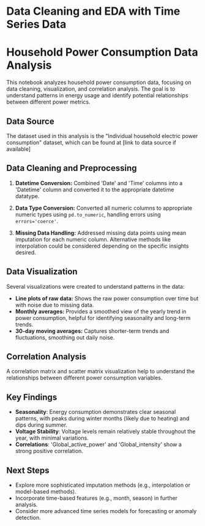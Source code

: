 # Data Cleaning and EDA with Time Series Data

# Household Power Consumption Data Analysis

This notebook analyzes household power consumption data, focusing on data cleaning, visualization, and correlation analysis.  The goal is to understand patterns in energy usage and identify potential relationships between different power metrics.

## Data Source

The dataset used in this analysis is the "Individual household electric power consumption" dataset, which can be found at [link to data source if available]


## Data Cleaning and Preprocessing

1. **Datetime Conversion:** Combined 'Date' and 'Time' columns into a 'Datetime' column and converted it to the appropriate datetime datatype.

2. **Data Type Conversion:** Converted all numeric columns to appropriate numeric types using `pd.to_numeric`, handling errors using `errors='coerce'`.

3. **Missing Data Handling:** Addressed missing data points using mean imputation for each numeric column.  Alternative methods like interpolation could be considered depending on the specific insights desired.


## Data Visualization

Several visualizations were created to understand patterns in the data:

* **Line plots of raw data:** Shows the raw power consumption over time but with noise due to missing data.
* **Monthly averages:** Provides a smoothed view of the yearly trend in power consumption, helpful for identifying seasonality and long-term trends.
* **30-day moving averages:** Captures shorter-term trends and fluctuations, smoothing out daily noise.


## Correlation Analysis

A correlation matrix and scatter matrix visualization help to understand the relationships between different power consumption variables. 



## Key Findings

* **Seasonality**: Energy consumption demonstrates clear seasonal patterns, with peaks during winter months (likely due to heating) and dips during summer.
* **Voltage Stability**: Voltage levels remain relatively stable throughout the year, with minimal variations.
* **Correlations**: 'Global_active_power' and 'Global_intensity' show a strong positive correlation.

## Next Steps

* Explore more sophisticated imputation methods (e.g., interpolation or model-based methods).
* Incorporate time-based features (e.g., month, season) in further analysis.
* Consider more advanced time series models for forecasting or anomaly detection.
